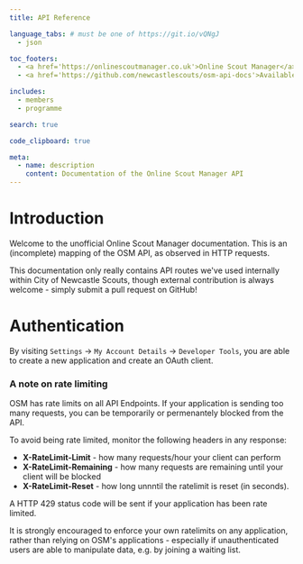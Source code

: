 ```yaml
---
title: API Reference

language_tabs: # must be one of https://git.io/vQNgJ
  - json

toc_footers:
  - <a href='https://onlinescoutmanager.co.uk'>Online Scout Manager</a>
  - <a href='https://github.com/newcastlescouts/osm-api-docs'>Available on GitHub</a>

includes:
  - members
  - programme

search: true

code_clipboard: true

meta:
  - name: description
    content: Documentation of the Online Scout Manager API
---
```


# Introduction

Welcome to the unofficial Online Scout Manager documentation. This is an (incomplete) mapping of the OSM API, as observed in HTTP requests.

This documentation only really contains API routes we've used internally within City of Newcastle Scouts, though external contribution is always welcome - simply submit a pull request on GitHub!

# Authentication

By visiting `Settings` -> `My Account Details` -> `Developer Tools`, you are able to create a new application and create an OAuth client.

### A note on rate limiting
OSM has rate limits on all API Endpoints. If your application is sending too many requests, you can be temporarily or permenantely blocked from the API.

To avoid being rate limited, monitor the following headers in any response:
- **X-RateLimit-Limit** - how many requests/hour your client can perform
- **X-RateLimit-Remaining** - how many requests are remaining until your client will be blocked
- **X-RateLimit-Reset** - how long unnntil the ratelimit is reset (in seconds).

A HTTP 429 status code will be sent if your application has been rate limited.

<aside class="notice">
It is strongly encouraged to enforce your own ratelimits on any application, rather than relying on OSM's applications - especially if unauthenticated users are able to manipulate data, e.g. by joining a waiting list.
</aside>
